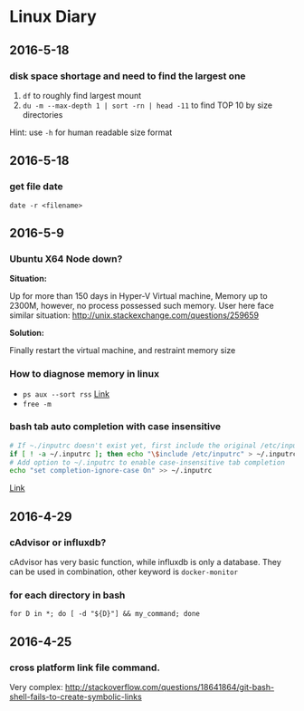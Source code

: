 # Linux Diary

## 2016-5-18

### disk space shortage and need to find the largest one

1. `df` to roughly find largest mount
2. `du -m --max-depth 1 | sort -rn | head -11` to find TOP 10 by size directories

Hint: use `-h` for human readable size format

## 2016-5-18

### get file date

`date -r <filename>`

## 2016-5-9

### Ubuntu X64 Node down?

**Situation:** 

Up for more than 150 days in Hyper-V Virtual machine, Memory up to 2300M, however, no process
possessed such memory.  User here face similar situation:
<http://unix.stackexchange.com/questions/259659>

**Solution:** 

Finally restart the virtual machine, and restraint memory size

### How to diagnose memory in linux

* `ps aux --sort rss` [Link](http://alvinalexander.com/linux/unix-linux-process-memory-sort-ps-command-cpu)
* `free -m`

### bash tab auto completion with case insensitive

```sh
# If ~./inputrc doesn't exist yet, first include the original /etc/inputrc so we don't override it
if [ ! -a ~/.inputrc ]; then echo "\$include /etc/inputrc" > ~/.inputrc; fi
# Add option to ~/.inputrc to enable case-insensitive tab completion
echo "set completion-ignore-case On" >> ~/.inputrc
```

[Link](http://askubuntu.com/questions/87061/can-i-make-tab-auto-completion-case-insensitive-in-the-terminal)

## 2016-4-29

### cAdvisor or influxdb?

cAdvisor has very basic function, while influxdb is only a database.
They can be used in combination, other keyword is `docker-monitor`

### for each directory in bash

`for D in *; do [ -d "${D}"] && my_command; done`

## 2016-4-25

### cross platform link file command.

Very complex: <http://stackoverflow.com/questions/18641864/git-bash-shell-fails-to-create-symbolic-links>
